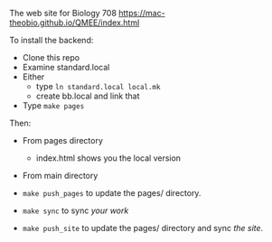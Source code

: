 The web site for Biology 708 https://mac-theobio.github.io/QMEE/index.html

To install the backend:

* Clone this repo
* Examine standard.local
* Either
  * type `ln standard.local local.mk`
  * create bb.local and link that
* Type `make pages`

Then:

* From pages directory
  * <open> index.html shows you the local version

* From main directory
* `make push_pages` to update the pages/ directory. 
* `make sync` to sync _your work_
* `make push_site` to update the pages/ directory and sync _the site_.

